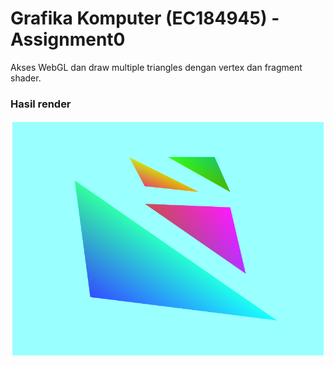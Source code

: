 # Grafika Komputer (EC184945) - Assignment0
Akses WebGL dan draw multiple triangles dengan vertex dan fragment shader.

### Hasil render
![Render image](render.png?raw=true "Title")
